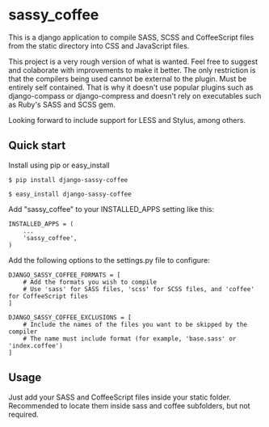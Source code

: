 sassy_coffee
============

This is a django application to compile SASS, SCSS and CoffeeScript files from the static directory into CSS and JavaScript files.

This project is a very rough version of what is wanted. Feel free to suggest and colaborate with improvements to make it better. The only restriction is that the compilers being used cannot be external to the plugin. Must be entirely self contained. That is why it doesn't use popular plugins such as django-compass or django-compress and doesn't rely on executables such as Ruby's SASS and SCSS gem.

Looking forward to include support for LESS and Stylus, among others.

Quick start
-----------
Install using pip or easy_install

    $ pip install django-sassy-coffee

    $ easy_install django-sassy-coffee

Add "sassy_coffee" to your INSTALLED_APPS setting like this:

    INSTALLED_APPS = ( 
        ...
        'sassy_coffee',
    )

Add the following options to the settings.py file to configure:

    DJANGO_SASSY_COFFEE_FORMATS = [
        # Add the formats you wish to compile
        # Use 'sass' for SASS files, 'scss' for SCSS files, and 'coffee' for CoffeeScript files
    ]
    
    DJANGO_SASSY_COFFEE_EXCLUSIONS = [
        # Include the names of the files you want to be skipped by the compiler
        # The name must include format (for example, 'base.sass' or 'index.coffee')
    ]

Usage
-----------
Just add your SASS and CoffeeScript files inside your static folder. Recommended to locate them inside sass and coffee subfolders, but not required.
